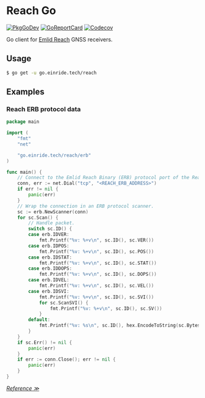 # Reach Go

[![PkgGoDev][pkg-badge]][pkg]
[![GoReportCard][report-badge]][report]
[![Codecov][codecov-badge]][codecov]

[pkg-badge]: https://pkg.go.dev/badge/go.einride.tech/reach
[pkg]: https://pkg.go.dev/go.einride.tech/reach
[report-badge]: https://goreportcard.com/badge/go.einride.tech/reach
[report]: https://goreportcard.com/report/go.einride.tech/reach
[codecov-badge]: https://codecov.io/gh/einride/reach-go/branch/master/graph/badge.svg
[codecov]: https://codecov.io/gh/einride/reach-go

Go client for [Emlid Reach][emlid-reach] GNSS receivers.

[emlid-reach]: https://emlid.com/reach/

## Usage

```bash
$ go get -u go.einride.tech/reach
```

## Examples

### Reach ERB protocol data

```go
package main

import (
	"fmt"
	"net"

	"go.einride.tech/reach/erb"
)

func main() {
	// Connect to the Emlid Reach Binary (ERB) protocol port of the Reach.
	conn, err := net.Dial("tcp", "<REACH_ERB_ADDRESS>")
	if err != nil {
		panic(err)
	}
	// Wrap the connection in an ERB protocol scanner.
	sc := erb.NewScanner(conn)
	for sc.Scan() {
		// Handle packet.
		switch sc.ID() {
		case erb.IDVER:
			fmt.Printf("%v: %+v\n", sc.ID(), sc.VER())
		case erb.IDPOS:
			fmt.Printf("%v: %+v\n", sc.ID(), sc.POS())
		case erb.IDSTAT:
			fmt.Printf("%v: %+v\n", sc.ID(), sc.STAT())
		case erb.IDDOPS:
			fmt.Printf("%v: %+v\n", sc.ID(), sc.DOPS())
		case erb.IDVEL:
			fmt.Printf("%v: %+v\n", sc.ID(), sc.VEL())
		case erb.IDSVI:
			fmt.Printf("%v: %+v\n", sc.ID(), sc.SVI())
			for sc.ScanSVI() {
				fmt.Printf("%v: %+v\n", sc.ID(), sc.SV())
			}
		default:
			fmt.Printf("%v: %s\n", sc.ID(), hex.EncodeToString(sc.Bytes()))
		}
	}
	if sc.Err() != nil {
		panic(err)
	}
	if err := conn.Close(); err != nil {
		panic(err)
	}
}
```

_[Reference ≫][erb-protocol]_

[erb-protocol]: https://files.emlid.com/ERB.pdf
